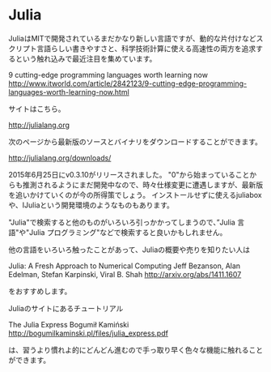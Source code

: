# Julia

JuliaはMITで開発されているまだかなり新しい言語ですが、動的な片付けなどスクリプト言語らしい書きやすさと、科学技術計算に使える高速性の両方を追求するという触れ込みで最近注目を集めています。

9 cutting-edge programming languages worth learning now
http://www.itworld.com/article/2842123/9-cutting-edge-programming-languages-worth-learning-now.html

サイトはこちら。

http://julialang.org

次のページから最新版のソースとバイナリをダウンロードすることができます。

http://julialang.org/downloads/

2015年6月25日にv0.3.10がリリースされました。
"0"から始まっていることからも推測されるようにまだ開発中なので、時々仕様変更に遭遇しますが、最新版を追いかけていくのが今の所得策でしょう。
インストールせずに使えるjuliaboxや、IJuliaという開発環境のようなものもあります。

"Julia"で検索すると他のものがいろいろ引っかかってしまうので、”Julia 言語"や"Julia プログラミング"などで検索すると良いかもしれません。

他の言語をいろいろ触ったことがあって、Juliaの概要や売りを知りたい人は

Julia: A Fresh Approach to Numerical Computing
Jeff Bezanson, Alan Edelman, Stefan Karpinski, Viral B. Shah
http://arxiv.org/abs/1411.1607

をおすすめします。

Juliaのサイトにあるチュートリアル

The Julia Express
Bogumił Kamiński
http://bogumilkaminski.pl/files/julia_express.pdf

は、習うより慣れよ的にどんどん進むので手っ取り早く色々な機能に触れることができます。
